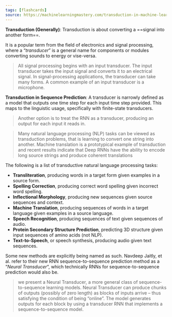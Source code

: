 ```yaml
---
tags: [flashcards]
source: https://machinelearningmastery.com/transduction-in-machine-learning/
---
```


**Transduction (Generally)**:
Transduction is about converting a ==signal into another form==. 
<!--SR:!2024-07-01,607,290-->

It is a popular term from the field of electronics and signal processing, where a “_transducer_” is a general name for components or modules converting sounds to energy or vise-versa.

> All signal processing begins with an input transducer. The input transducer takes the input signal and converts it to an electrical signal. In signal-processing applications, the transducer can take many forms. A common example of an input transducer is a microphone.

**Transduction in Sequence Prediction**:
A transducer is narrowly defined as a model that outputs one time step for each input time step provided. This maps to the linguistic usage, specifically with finite-state transducers.

> Another option is to treat the RNN as a transducer, producing an output for each input it reads in.

> Many natural language processing (NLP) tasks can be viewed as transduction problems, that is learning to convert one string into another. Machine translation is a prototypical example of transduction and recent results indicate that Deep RNNs have the ability to encode long source strings and produce coherent translations

The following is a list of transductive natural language processing tasks:
-   **Transliteration**, producing words in a target form given examples in a source form.
-   **Spelling Correction**, producing correct word spelling given incorrect word spelling.
-   **Inflectional Morphology**, producing new sequences given source sequences and context.
-   **Machine Translation**, producing sequences of words in a target language given examples in a source language.
-   **Speech Recognition**, producing sequences of text given sequences of audio.
-   **Protein Secondary Structure Prediction**, predicting 3D structure given input sequences of amino acids (not NLP).
-   **Text-to-Speech**, or speech synthesis, producing audio given text sequences.

Some new methods are explicitly being named as such. Navdeep Jaitly, et al. refer to their new RNN sequence-to-sequence prediction method as a “_Neural Transducer_“, which technically RNNs for sequence-to-sequence prediction would also be.

> we present a Neural Transducer, a more general class of sequence-to-sequence learning models. Neural Transducer can produce chunks of outputs (possibly of zero length) as blocks of inputs arrive – thus satisfying the condition of being “online”. The model generates outputs for each block by using a transducer RNN that implements a sequence-to-sequence model.